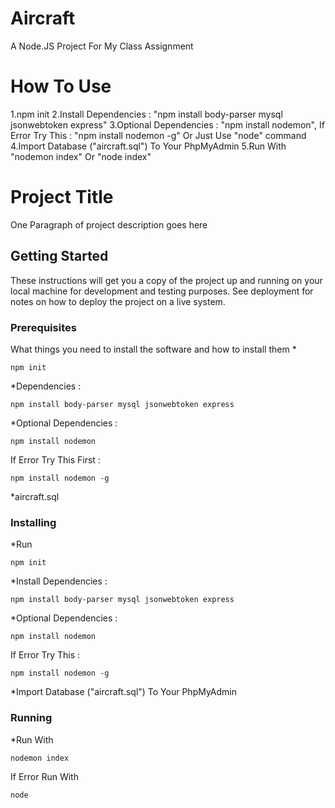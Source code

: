 # Aircraft
A Node.JS Project For My Class Assignment

# How To Use
1.npm init
2.Install Dependencies : "npm install body-parser mysql jsonwebtoken express"
3.Optional Dependencies : "npm install nodemon", If Error Try This : "npm install nodemon -g" Or Just Use "node" command
4.Import Database ("aircraft.sql") To Your PhpMyAdmin
5.Run With "nodemon index" Or "node index"
# Project Title

One Paragraph of project description goes here

## Getting Started

These instructions will get you a copy of the project up and running on your local machine for development and testing purposes. See deployment for notes on how to deploy the project on a live system.

### Prerequisites

What things you need to install the software and how to install them
*
```
npm init
```
*Dependencies : 
```
npm install body-parser mysql jsonwebtoken express
```
*Optional Dependencies : 
```
npm install nodemon
```
If Error Try This First : 
```
npm install nodemon -g
```
*aircraft.sql

### Installing

*Run
```
npm init
```
*Install Dependencies :
```
npm install body-parser mysql jsonwebtoken express
```
*Optional Dependencies : 
```
npm install nodemon
```
If Error Try This : 
```
npm install nodemon -g
```
*Import Database ("aircraft.sql") To Your PhpMyAdmin

### Running
*Run With 
```
nodemon index
```
If Error Run With 
```
node
```
